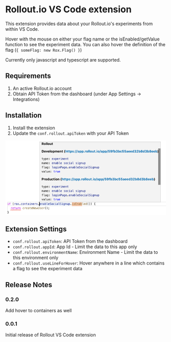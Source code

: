# Rollout.io VS Code extension

This extension provides data about your Rollout.io's experiments from within VS Code.

Hover with the mouse on either your flag name or the isEnabled/getValue function to see the experiment data.
You can also hover the definition of the flag (`{ someFlag: new Rox.Flag() }`)

Currently only javascript and typescript are supported.

## Requirements

1. An active Rollout.io account
2. Obtain API Token from the dashboard (under App Settings -> Integrations)

## Installation
1. Install the extension
2. Update the `conf.rollout.apiToken` with your API Token

![Hover Example](hover.png)

## Extension Settings

* `conf.rollout.apiToken`: API Token from the dashboard
* `conf.rollout.appId`: App Id - Limit the data to this app only 
* `conf.rollout.environmentName`: Environment Name - Limit the data to this environment only
* `conf.rollout.useLineForHover`: Hover anywhere in a line which contains a flag to see the experiment data

## Release Notes

### 0.2.0

Add hover to containers as well

### 0.0.1

Initial release of Rollout VS Code extension
